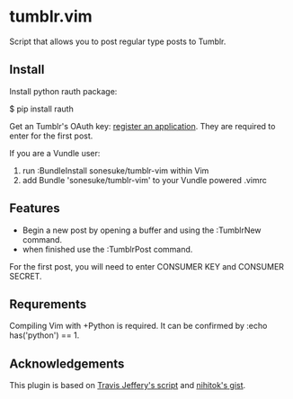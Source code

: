 # tumblr.vim
Script that allows you to post regular type posts to Tumblr.

## Install
Install python rauth package:

 $ pip install rauth

Get an Tumblr's OAuth key: [register an application](http://www.tumblr.com/oauth/apps).
They are required to enter for the first post.

If you are a Vundle user:

1. run :BundleInstall sonesuke/tumblr-vim within Vim
1. add Bundle 'sonesuke/tumblr-vim' to your Vundle powered .vimrc

## Features
- Begin a new post by opening a buffer and using the :TumblrNew command.
- when finished use the :TumblrPost command.

For the first post, you will need to enter CONSUMER KEY and CONSUMER SECRET.

## Requrements
Compiling Vim with +Python is required.
It can be confirmed by :echo has('python') == 1.


## Acknowledgements
This plugin is based on [Travis Jeffery's script](http://www.vim.org/scripts/script.php?script_id=2329) and [nihitok's gist](https://gist.github.com/2179770).
